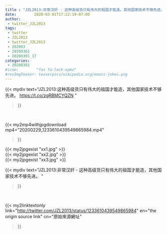 ```yaml
---
title : "JZL2013:非常汉奸 - 这种高级货只有伟大的祖国才能造，其他国家技术不够先进。 "
date:        2020-03-01T17:22:19-07:00
author:
 - twitter_JZL2013
tags:
 - twitter
 - JZL2013
 - twitter_JZL2013
 - 202003
 - 20200301
 - 20200301_17
categories:
 - 20200301
#icon:        "fas fa-lock-open"
#resImgTeaser: teaserpics/wikipedia.org/emacs-jokes.png
---
```


{{< mydiv text="JZL2013:这种高级货只有伟大的祖国才能造，其他国家技术不够先进。 https://t.co/zgRBMCYQZN "
>}}
<br>


{{< my2mp4withjpgdownload mp4="20200229_1233610439549865984.mp4"
>}}

{{< my2jpgexist "xx1.jpg" >}}<br>
{{< my2jpgexist "xx2.jpg" >}}<br>
{{< my2jpgexist "xx3.jpg" >}}<br>



{{< mydiv text="JZL2013:非常汉奸 - 这种高级货只有伟大的祖国才能造，其他国家技术不够先进。 "
>}}
<br>

{{< my2linktextonly link="http://twitter.com/JZL2013/status/1233610439549865984"
en="the origin source link" cn="原始來源網址"
>}}


<br>


